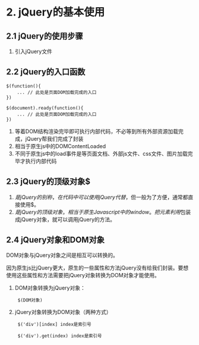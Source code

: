 # 2. jQuery的基本使用

## 2.1 jQuery的使用步骤

1. 引入jQuery文件

## 2.2 jQuery的入口函数

    $(function(){
        ... // 此处是页面DOM加载完成的入口
    })

    $(document).ready(function(){
        ... // 此处是页面DOM加载完成的入口
    })

1. 等着DOM结构渲染完毕即可执行内部代码，不必等到所有外部资源加载完成，jQuery帮我们完成了封装
2. 相当于原生js中的DOMContentLoaded
3. 不同于原生js中的load事件是等页面文档、外部js文件、css文件、图片加载完毕才执行内部代码

## 2.3 jQuery的顶级对象$

1. $是jQuery的别称，在代码中可以使用jQuery代替$，但一般为了方便，通常都直接使用$。
2. $是jQuery的顶级对象，相当于原生Javascript中的window。把元素利用$包装成jQuery对象，就可以调用jQuery的方法。

## 2.4 jQuery对象和DOM对象

DOM对象与jQuery对象之间是相互可以转换的。

因为原生js比jQuery更大，原生的一些属性和方法jQuery没有给我们封装。要想使用这些属性和方法需要把jQuery对象转换为DOM对象才能使用。

1. DOM对象转换为jQuery对象：

        $(DOM对象)

2. jQuery对象转换为DOM对象（两种方式）

        $('div')[index] index是索引号

        $('div').get(index) index是索引号

